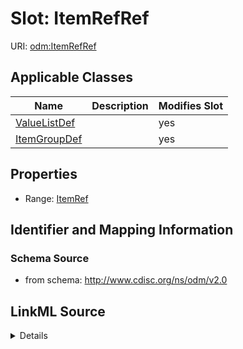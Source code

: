 # Slot: ItemRefRef

URI: [odm:ItemRefRef](http://www.cdisc.org/ns/odm/v2.0/ItemRefRef)



<!-- no inheritance hierarchy -->




## Applicable Classes

| Name | Description | Modifies Slot |
| --- | --- | --- |
[ValueListDef](ValueListDef.md) |  |  yes  |
[ItemGroupDef](ItemGroupDef.md) |  |  yes  |







## Properties

* Range: [ItemRef](ItemRef.md)





## Identifier and Mapping Information







### Schema Source


* from schema: http://www.cdisc.org/ns/odm/v2.0




## LinkML Source

<details>
```yaml
name: ItemRefRef
from_schema: http://www.cdisc.org/ns/odm/v2.0
rank: 1000
alias: ItemRefRef
domain_of:
- ValueListDef
- ItemGroupDef
range: ItemRef

```
</details>